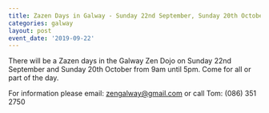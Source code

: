 ```yaml
---
title: Zazen Days in Galway - Sunday 22nd September, Sunday 20th October
categories: galway
layout: post
event_date: '2019-09-22'
---
```


There will be a Zazen days in the Galway Zen Dojo on Sunday 22nd September and Sunday 20th October from 9am until 5pm. Come for all or part of the day.

For information please email: zengalway@gmail.com or call Tom: (086) 351 2750